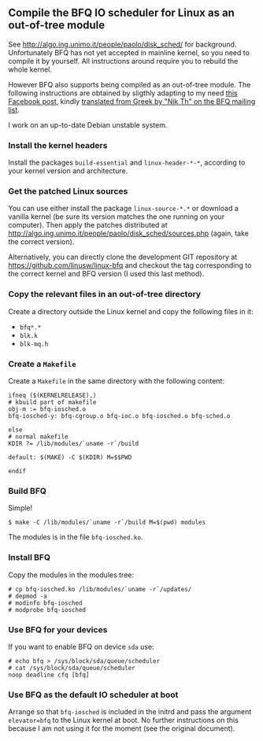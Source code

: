 ## Compile the BFQ IO scheduler for Linux as an out-of-tree module

See http://algo.ing.unimo.it/people/paolo/disk_sched/ for
background. Unfortunately BFQ has not yet accepted in mainline kernel,
so you need to compile it by yourself. All instructions around require
you to rebuild the whole kernel.

However BFQ also supports being compiled as an out-of-tree module. The
following instructions are obtained by sligthly adapting to my need
[this Facebook
post](https://www.facebook.com/groups/ubuntugr/permalink/1160635153984315/?comment_id=1162158627165301&comment_tracking=%7B%22tn%22%3A%22R%22%7D),
kindly [translated from Greek by "Nik Th" on the BFQ mailing
list](https://groups.google.com/d/msg/bfq-iosched/YEmSV5xeCew/fJdI2UHcBwAJ).

I work on an up-to-date Debian unstable system.

### Install the kernel headers

Install the packages `build-essential` and `linux-header-*-*`,
according to your kernel version and architecture.

### Get the patched Linux sources

You can use either install the package `linux-source-*.*` or download
a vanilla kernel (be sure its version matches the one running on your
computer). Then apply the patches distributed at
http://algo.ing.unimo.it/people/paolo/disk_sched/sources.php (again,
take the correct version).

Alternatively, you can directly clone the development GIT repository
at https://github.com/linusw/linux-bfq and checkout the tag
corresponding to the correct kernel and BFQ version (I used this last
method).

### Copy the relevant files in an out-of-tree directory

Create a directory outside the Linux kernel and copy the following
files in it:

* `bfq*.*`
* `blk.k`
* `blk-mq.h`

### Create a `Makefile`

Create a `Makefile` in the same directory with the following content:

    ifneq ($(KERNELRELEASE),)
    # kbuild part of makefile
    obj-m := bfq-iosched.o
    bfq-iosched-y: bfq-cgroup.o bfq-ioc.o bfq-iosched.o bfq-sched.o

    else
    # normal makefile
    KDIR ?= /lib/modules/`uname -r`/build

    default: $(MAKE) -C $(KDIR) M=$$PWD

    endif

### Build BFQ

Simple!

    $ make -C /lib/modules/`uname -r`/build M=$(pwd) modules

The modules is in the file `bfq-iosched.ko`.

### Install BFQ

Copy the modules in the modules tree:

    # cp bfq-iosched.ko /lib/modules/`uname -r`/updates/
    # depmod -a
    # modinfo bfq-iosched
    # modprobe bfq-iosched

### Use BFQ for your devices

If you want to enable BFQ on device `sda` use:

    # echo bfq > /sys/block/sda/queue/scheduler
    # cat /sys/block/sda/queue/scheduler
    noop deadline cfq [bfq]

### Use BFQ as the default IO scheduler at boot

Arrange so that `bfq-iosched` is included in the initrd and pass the
argument `elevator=bfq` to the Linux kernel at boot. No further
instructions on this because I am not using it for the moment (see the
original document).
